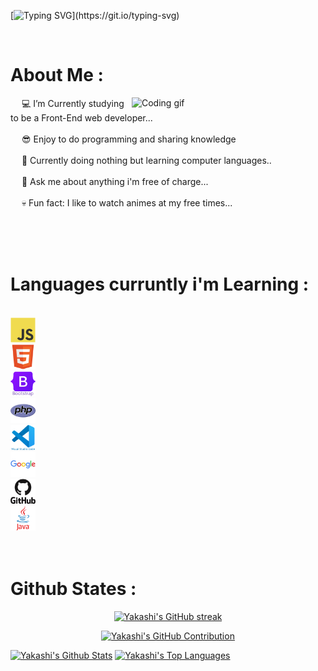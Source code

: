 
[![Typing SVG](https://readme-typing-svg.demolab.com?font=Fira+Code&size=40&duration=3000&pause=2000&color=F70000&width=655&height=69&lines=Hello+There.+.+.;I'm+Yakashi.+.+.;Welcome+to+my+profile.+.+.)](https://git.io/typing-svg)
  
<br>

  # About Me :
  
<p> 
 <img src="/assets/coding-typing.gif" align="right" width="310" alt="Coding gif">

 &emsp;  💻 I’m Currently studying to be a Front-End web developer...<br/><br/>
 &emsp; 😎 Enjoy to do programming and sharing knowledge <br/><br/>
 &emsp;  📱 Currently doing nothing but learning computer languages..<br/><br>
 &emsp; 📖 Ask me about anything i'm free of charge...<br/><br>
 &emsp; 💀 Fun fact: I like to watch animes at my free times...<br/><br>
  
</p>

<br>
<br>

  # Languages curruntly i'm Learning :

<br/>

<div> 
   <img src="https://github.com/devicons/devicon/blob/master/icons/javascript/javascript-original.svg" title="Js" alt="Js" width="40" height="40"/>&nbsp;
  <br>
    <img src="https://github.com/devicons/devicon/blob/master/icons/html5/html5-original.svg" title="HTML5" alt="HTML5" width="40" height="40"/>&nbsp;
  <br>
    <img src="https://github.com/devicons/devicon/blob/master/icons/bootstrap/bootstrap-original-wordmark.svg" title="Bootstrap" alt="React" width="40" height="40"/>&nbsp;
  <br>
    <img src="https://github.com/devicons/devicon/blob/master/icons/php/php-original.svg" title="PHP" alt="PHP" width="40" height="40"/>&nbsp; 
  <br>
    <img src="https://github.com/devicons/devicon/blob/master/icons/vscode/vscode-original-wordmark.svg" title="VS Code" alt="VS Code" width="40" height="40"/>&nbsp;
  <br>
    <img src="https://github.com/devicons/devicon/blob/master/icons/google/google-original-wordmark.svg" title="Googling.." alt="Googling" width="40" height="40"/>&nbsp; 
  <br>
    <img src="https://github.com/devicons/devicon/blob/master/icons/github/github-original-wordmark.svg" title="Github learner" alt="Github learner" width="40" height="40"/>&nbsp;
  <br>
    <img src="https://github.com/devicons/devicon/blob/master/icons/java/java-original-wordmark.svg" title="Java" alt="Java" width="40" height="40"/>&nbsp; 
  <br>
  
</div>

<br/>
<br/>

# Github States :

<p align="center">
  <a href="https://github.com/Yakashi13">
    <img src="https://github-readme-streak-stats.herokuapp.com/?user=Yakashi13&theme=radical&border=7F3FBF&background=0D1117" alt="Yakashi's GitHub streak"/>
  </a>
</p>

<p align="center">
  <a href="https://github.com/Yakashi13">
    <img src="https://github-profile-summary-cards.vercel.app/api/cards/profile-details?username=Yakashi13&theme=radical" alt="Yakashi's GitHub Contribution"/>
  </a>
</p>

<a> 
    <a href="https://github.com/Yakashi13"><img alt="Yakashi's Github Stats" src="https://denvercoder1-github-readme-stats.vercel.app/api?username=Yakashi13&show_icons=true&count_private=true&theme=react&border_color=7F3FBF&bg_color=0D1117&title_color=F85D7F&icon_color=F8D866" height="192px" width="49.5%"/></a>
  <a href="https://github.com/Yakashi13"><img alt="Yakashi's Top Languages" src="https://denvercoder1-github-readme-stats.vercel.app/api/top-langs/?username=Yakashi13&langs_count=8&layout=compact&theme=react&border_color=7F3FBF&bg_color=0D1117&title_color=F85D7F&icon_color=F8D866" height="192px" width="49.5%"/></a>
  <br/>
</a>


